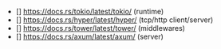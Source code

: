 - [] https://docs.rs/tokio/latest/tokio/ (runtime)
- [] https://docs.rs/hyper/latest/hyper/ (tcp/http client/server)
- [] https://docs.rs/tower/latest/tower/ (middlewares)
- [] https://docs.rs/axum/latest/axum/ (server)
